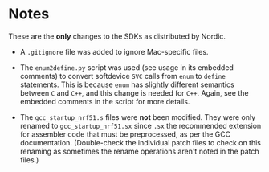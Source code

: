 # Notes

These are the **only** changes to the SDKs as distributed by Nordic.

* A `.gitignore` file was added to ignore Mac-specific files.

* The `enum2define.py` script was used (see usage in its embedded comments)
  to convert softdevice `SVC` calls from `enum` to `define` statements. This
  is because `enum` has slightly different semantics between `C` and `C++`,
  and this change is needed for `C++`. Again, see the embedded comments in
  the script for more details.

* The `gcc_startup_nrf51.s` files were **not** been modified. They were only
  renamed to `gcc_startup_nrf51.sx` since `.sx` the recommended extension for
  assembler code that must be preprocessed, as per the GCC documentation.
  (Double-check the individual patch files to check on this renaming as
  sometimes the rename operations aren't noted in the patch files.)
